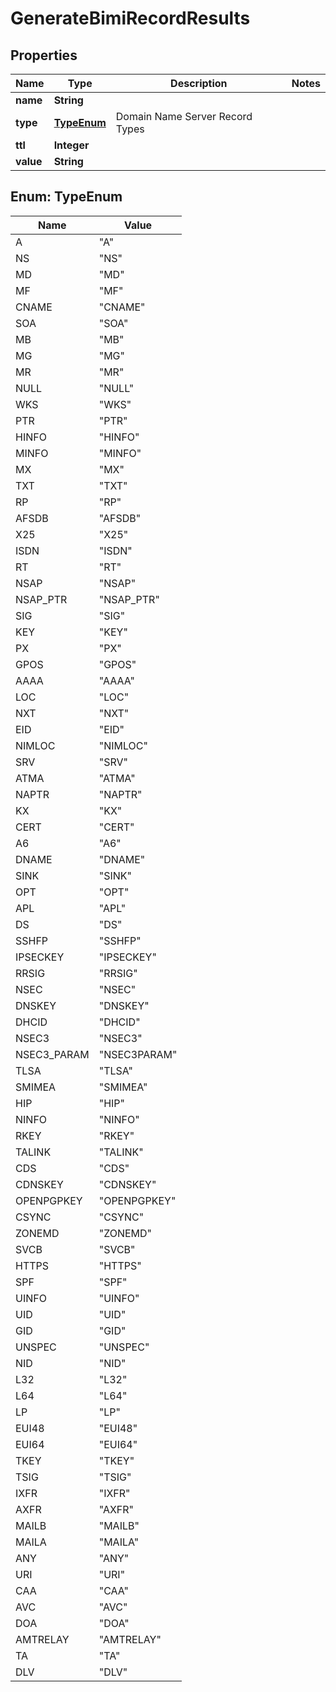 

# GenerateBimiRecordResults


## Properties

| Name | Type | Description | Notes |
|------------ | ------------- | ------------- | -------------|
|**name** | **String** |  |  |
|**type** | [**TypeEnum**](#TypeEnum) | Domain Name Server Record Types |  |
|**ttl** | **Integer** |  |  |
|**value** | **String** |  |  |



## Enum: TypeEnum

| Name | Value |
|---- | -----|
| A | &quot;A&quot; |
| NS | &quot;NS&quot; |
| MD | &quot;MD&quot; |
| MF | &quot;MF&quot; |
| CNAME | &quot;CNAME&quot; |
| SOA | &quot;SOA&quot; |
| MB | &quot;MB&quot; |
| MG | &quot;MG&quot; |
| MR | &quot;MR&quot; |
| NULL | &quot;NULL&quot; |
| WKS | &quot;WKS&quot; |
| PTR | &quot;PTR&quot; |
| HINFO | &quot;HINFO&quot; |
| MINFO | &quot;MINFO&quot; |
| MX | &quot;MX&quot; |
| TXT | &quot;TXT&quot; |
| RP | &quot;RP&quot; |
| AFSDB | &quot;AFSDB&quot; |
| X25 | &quot;X25&quot; |
| ISDN | &quot;ISDN&quot; |
| RT | &quot;RT&quot; |
| NSAP | &quot;NSAP&quot; |
| NSAP_PTR | &quot;NSAP_PTR&quot; |
| SIG | &quot;SIG&quot; |
| KEY | &quot;KEY&quot; |
| PX | &quot;PX&quot; |
| GPOS | &quot;GPOS&quot; |
| AAAA | &quot;AAAA&quot; |
| LOC | &quot;LOC&quot; |
| NXT | &quot;NXT&quot; |
| EID | &quot;EID&quot; |
| NIMLOC | &quot;NIMLOC&quot; |
| SRV | &quot;SRV&quot; |
| ATMA | &quot;ATMA&quot; |
| NAPTR | &quot;NAPTR&quot; |
| KX | &quot;KX&quot; |
| CERT | &quot;CERT&quot; |
| A6 | &quot;A6&quot; |
| DNAME | &quot;DNAME&quot; |
| SINK | &quot;SINK&quot; |
| OPT | &quot;OPT&quot; |
| APL | &quot;APL&quot; |
| DS | &quot;DS&quot; |
| SSHFP | &quot;SSHFP&quot; |
| IPSECKEY | &quot;IPSECKEY&quot; |
| RRSIG | &quot;RRSIG&quot; |
| NSEC | &quot;NSEC&quot; |
| DNSKEY | &quot;DNSKEY&quot; |
| DHCID | &quot;DHCID&quot; |
| NSEC3 | &quot;NSEC3&quot; |
| NSEC3_PARAM | &quot;NSEC3PARAM&quot; |
| TLSA | &quot;TLSA&quot; |
| SMIMEA | &quot;SMIMEA&quot; |
| HIP | &quot;HIP&quot; |
| NINFO | &quot;NINFO&quot; |
| RKEY | &quot;RKEY&quot; |
| TALINK | &quot;TALINK&quot; |
| CDS | &quot;CDS&quot; |
| CDNSKEY | &quot;CDNSKEY&quot; |
| OPENPGPKEY | &quot;OPENPGPKEY&quot; |
| CSYNC | &quot;CSYNC&quot; |
| ZONEMD | &quot;ZONEMD&quot; |
| SVCB | &quot;SVCB&quot; |
| HTTPS | &quot;HTTPS&quot; |
| SPF | &quot;SPF&quot; |
| UINFO | &quot;UINFO&quot; |
| UID | &quot;UID&quot; |
| GID | &quot;GID&quot; |
| UNSPEC | &quot;UNSPEC&quot; |
| NID | &quot;NID&quot; |
| L32 | &quot;L32&quot; |
| L64 | &quot;L64&quot; |
| LP | &quot;LP&quot; |
| EUI48 | &quot;EUI48&quot; |
| EUI64 | &quot;EUI64&quot; |
| TKEY | &quot;TKEY&quot; |
| TSIG | &quot;TSIG&quot; |
| IXFR | &quot;IXFR&quot; |
| AXFR | &quot;AXFR&quot; |
| MAILB | &quot;MAILB&quot; |
| MAILA | &quot;MAILA&quot; |
| ANY | &quot;ANY&quot; |
| URI | &quot;URI&quot; |
| CAA | &quot;CAA&quot; |
| AVC | &quot;AVC&quot; |
| DOA | &quot;DOA&quot; |
| AMTRELAY | &quot;AMTRELAY&quot; |
| TA | &quot;TA&quot; |
| DLV | &quot;DLV&quot; |



